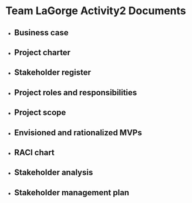 # Team LaGorge Activity2 Documents

* ## Business case
* ## Project charter
* ## Stakeholder register
* ## Project roles and responsibilities
* ## Project scope
* ## Envisioned and rationalized MVPs 
* ## RACI chart
* ## Stakeholder analysis
* ## Stakeholder management plan
